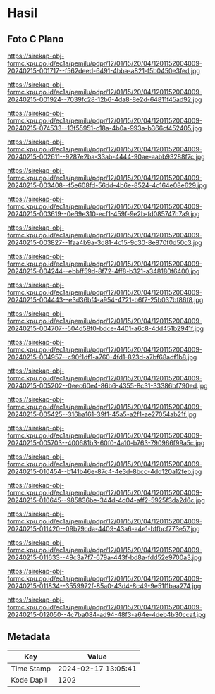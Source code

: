 # Hasil

## Foto C Plano

https://sirekap-obj-formc.kpu.go.id/ec1a/pemilu/pdpr/12/01/15/20/04/1201152004009-20240215-001717--f562deed-6491-4bba-a821-f5b0450e3fed.jpg

https://sirekap-obj-formc.kpu.go.id/ec1a/pemilu/pdpr/12/01/15/20/04/1201152004009-20240215-001924--7039fc28-12b6-4da8-8e2d-64811f45ad92.jpg

https://sirekap-obj-formc.kpu.go.id/ec1a/pemilu/pdpr/12/01/15/20/04/1201152004009-20240215-074533--13f55951-c18a-4b0a-993a-b366cf452405.jpg

https://sirekap-obj-formc.kpu.go.id/ec1a/pemilu/pdpr/12/01/15/20/04/1201152004009-20240215-002611--9287e2ba-33ab-4444-90ae-aabb93288f7c.jpg

https://sirekap-obj-formc.kpu.go.id/ec1a/pemilu/pdpr/12/01/15/20/04/1201152004009-20240215-003408--f5e608fd-56dd-4b6e-8524-4c164e08e629.jpg

https://sirekap-obj-formc.kpu.go.id/ec1a/pemilu/pdpr/12/01/15/20/04/1201152004009-20240215-003619--0e69e310-ecf1-459f-9e2b-fd085747c7a9.jpg

https://sirekap-obj-formc.kpu.go.id/ec1a/pemilu/pdpr/12/01/15/20/04/1201152004009-20240215-003827--1faa4b9a-3d81-4c15-9c30-8e870f0d50c3.jpg

https://sirekap-obj-formc.kpu.go.id/ec1a/pemilu/pdpr/12/01/15/20/04/1201152004009-20240215-004244--ebbff59d-8f72-4ff8-b321-a348180f6400.jpg

https://sirekap-obj-formc.kpu.go.id/ec1a/pemilu/pdpr/12/01/15/20/04/1201152004009-20240215-004443--e3d36bf4-a954-4721-b6f7-25b037bf86f8.jpg

https://sirekap-obj-formc.kpu.go.id/ec1a/pemilu/pdpr/12/01/15/20/04/1201152004009-20240215-004707--504d58f0-bdce-4401-a6c8-4dd451b2941f.jpg

https://sirekap-obj-formc.kpu.go.id/ec1a/pemilu/pdpr/12/01/15/20/04/1201152004009-20240215-004957--c90f1df1-a760-4fd1-823d-a7bf68adf1b8.jpg

https://sirekap-obj-formc.kpu.go.id/ec1a/pemilu/pdpr/12/01/15/20/04/1201152004009-20240215-005202--0eec60e4-86b6-4355-8c31-33386bf790ed.jpg

https://sirekap-obj-formc.kpu.go.id/ec1a/pemilu/pdpr/12/01/15/20/04/1201152004009-20240215-005425--316ba161-39f1-45a5-a2f1-ae27054ab21f.jpg

https://sirekap-obj-formc.kpu.go.id/ec1a/pemilu/pdpr/12/01/15/20/04/1201152004009-20240215-005703--400681b3-60f0-4a10-b763-790966f99a5c.jpg

https://sirekap-obj-formc.kpu.go.id/ec1a/pemilu/pdpr/12/01/15/20/04/1201152004009-20240215-010454--b141b46e-87c4-4e3d-8bcc-4dd120a12feb.jpg

https://sirekap-obj-formc.kpu.go.id/ec1a/pemilu/pdpr/12/01/15/20/04/1201152004009-20240215-010645--985836be-344d-4d04-aff2-5925f3da2d6c.jpg

https://sirekap-obj-formc.kpu.go.id/ec1a/pemilu/pdpr/12/01/15/20/04/1201152004009-20240215-011420--09b79cda-4409-43a6-a4e1-bffbcf773e57.jpg

https://sirekap-obj-formc.kpu.go.id/ec1a/pemilu/pdpr/12/01/15/20/04/1201152004009-20240215-011633--49c3a7f7-679a-443f-bd8a-fdd52e9700a3.jpg

https://sirekap-obj-formc.kpu.go.id/ec1a/pemilu/pdpr/12/01/15/20/04/1201152004009-20240215-011834--3559972f-85a0-43d4-8c49-9e51f1baa274.jpg

https://sirekap-obj-formc.kpu.go.id/ec1a/pemilu/pdpr/12/01/15/20/04/1201152004009-20240215-012050--4c7ba084-ad94-48f3-a64e-4deb4b30ccaf.jpg


## Metadata

| Key        | Value               |
| ---------- | ------------------- |
| Time Stamp | 2024-02-17 13:05:41 |
| Kode Dapil | 1202                |




